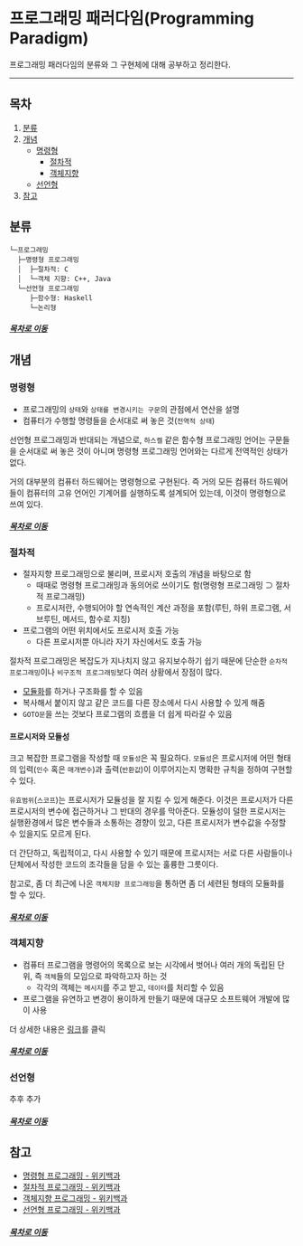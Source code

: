 프로그래밍 패러다임(Programming Paradigm)
=====
프로그래밍 패러다임의 분류와 그 구현체에 대해 공부하고 정리한다.
- - -
## 목차
1. [분류](#분류)
2. [개념](#개념)
	* [명령형](#명령형)
		* [절차적](#절차적)
		* [객체지향](#객체지향)
	* [선언형](#선언형)
3. [참고](#참고)

## 분류
```
└─프로그래밍
  ├─명령형 프로그래밍
  │  ├─절차적: C
  │  └─객체 지향: C++, Java
  └─선언형 프로그래밍
     ├─함수형: Haskell
     └─논리형
```

##### [목차로 이동](#목차)

## 개념
### 명령형
* 프로그래밍의 `상태`와 `상태를 변경시키는 구문`의 관점에서 연산을 설명
* 컴퓨터가 수행할 명령들을 순서대로 써 놓은 것(`전역적 상태`)

선언형 프로그래밍과 반대되는 개념으로, `하스켈` 같은 함수형 프로그래밍 언어는 구문들을 순서대로 써 놓은 것이 아니며 명령형 프로그래밍 언어와는 다르게 전역적인 상태가 없다.

거의 대부분의 컴퓨터 하드웨어는 명령형으로 구현된다. 즉 거의 모든 컴퓨터 하드웨어들이 컴퓨터의 고유 언어인 기계어를 실행하도록 설계되어 있는데, 이것이 명령형으로 쓰여 있다.

##### [목차로 이동](#목차)

### 절차적
* 절자지향 프로그래밍으로 불리며, 프로시저 호출의 개념을 바탕으로 함
	* 때때로 명령형 프로그래밍과 동의어로 쓰이기도 함(명령형 프로그래밍 ⊃ 절차적 프로그래밍)
	* 프로시저란, 수행되어야 할 연속적인 계산 과정을 포함(루틴, 하위 프로그램, 서브루틴, 메서드, 함수로 지칭)
* 프로그램의 어떤 위치에서도 프로시저 호출 가능
	* 다른 프로시저뿐 아니라 자기 자신에서도 호출 가능

절차적 프로그래밍은 복잡도가 지나치지 않고 유지보수하기 쉽기 때문에 단순한 `순차적 프로그래밍`이나 `비구조적 프로그래밍`보다 여러 상황에서 장점이 많다.

* [모듈화](#프로시저와-모듈성)를 하거나 구조화를 할 수 있음
* 복사해서 붙이지 않고 같은 코드를 다른 장소에서 다시 사용할 수 있게 해줌
* `GOTO문`을 쓰는 것보다 프로그램의 흐름을 더 쉽게 따라갈 수 있음

#### 프로시저와 모듈성
크고 복잡한 프로그램을 작성할 때 `모듈성`은 꼭 필요하다. `모듈성`은 프로시저에 어떤 형태의 입력(`인수` 혹은 `매개변수`)과 출력(`반환값`)이 이루어지는지 명확한 규칙을 정하여 구현할 수 있다.

`유효범위`(`스코프`)는 프로시저가 모듈성을 잘 지킬 수 있게 해준다. 이것은 프로시저가 다른 프로시저의 변수에 접근하거나 그 반대의 경우를 막아준다. 모듈성이 덜한 프로시저는 실행환경에서 많은 변수들과 소통하는 경향이 있고, 다른 프로시저가 변수값을 수정할 수 있을지도 모르게 된다.

더 간단하고, 독립적이고, 다시 사용할 수 있기 때문에 프로시저는 서로 다른 사람들이나 단체에서 작성한 코드의 조각들을 담을 수 있는 훌륭한 그릇이다.

참고로, 좀 더 최근에 나온 `객체지향 프로그래밍`을 통하면 좀 더 세련된 형태의 모듈화를 할 수 있다.

##### [목차로 이동](#목차)

### 객체지향
* 컴퓨터 프로그램을 명령어의 목록으로 보는 시각에서 벗어나 여러 개의 독립된 단위, 즉 `객체`들의 모임으로 파악하고자 하는 것
	* 각각의 객체는 `메시지`를 주고 받고, `데이터`를 처리할 수 있음
* 프로그램을 유연하고 변경이 용이하게 만들기 때문에 대규모 소프트웨어 개발에 많이 사용

더 상세한 내용은 [링크](java_oop.md)를 클릭

##### [목차로 이동](#목차)

### 선언형	
추후 추가

##### [목차로 이동](#목차)

## 참고
* [명령형 프로그래밍 - 위키백과](https://ko.wikipedia.org/wiki/%EB%AA%85%EB%A0%B9%ED%98%95_%ED%94%84%EB%A1%9C%EA%B7%B8%EB%9E%98%EB%B0%8D)
* [절차적 프로그래밍 - 위키백과](https://ko.wikipedia.org/wiki/%EC%A0%88%EC%B0%A8%EC%A0%81_%ED%94%84%EB%A1%9C%EA%B7%B8%EB%9E%98%EB%B0%8D)
* [객체지향 프로그래밍 - 위키백과](https://ko.wikipedia.org/wiki/%EA%B0%9D%EC%B2%B4_%EC%A7%80%ED%96%A5_%ED%94%84%EB%A1%9C%EA%B7%B8%EB%9E%98%EB%B0%8D)
* [선언형 프로그래밍 - 위키백과](https://ko.wikipedia.org/wiki/%EC%84%A0%EC%96%B8%ED%98%95_%ED%94%84%EB%A1%9C%EA%B7%B8%EB%9E%98%EB%B0%8D)

##### [목차로 이동](#목차)